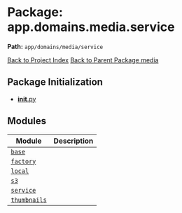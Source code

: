 # Package: app.domains.media.service

**Path:** `app/domains/media/service`

[Back to Project Index](../../../../../index.md)
[Back to Parent Package media](../index.md)

## Package Initialization
- [__init__.py](init.md)

## Modules

| Module | Description |
| --- | --- |
| [`base`](base.md) |  |
| [`factory`](factory.md) |  |
| [`local`](local.md) |  |
| [`s3`](s3.md) |  |
| [`service`](service.md) |  |
| [`thumbnails`](thumbnails.md) |  |
